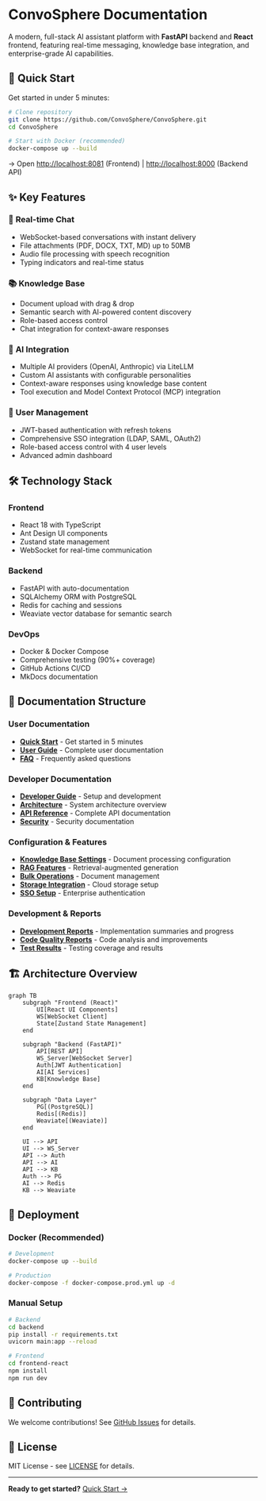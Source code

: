 # ConvoSphere Documentation

A modern, full-stack AI assistant platform with **FastAPI** backend and **React** frontend, featuring real-time messaging, knowledge base integration, and enterprise-grade AI capabilities.

## 🚀 Quick Start

Get started in under 5 minutes:

```bash
# Clone repository
git clone https://github.com/ConvoSphere/ConvoSphere.git
cd ConvoSphere

# Start with Docker (recommended)
docker-compose up --build
```

→ Open [http://localhost:8081](http://localhost:8081) (Frontend) | [http://localhost:8000](http://localhost:8000) (Backend API)

## ✨ Key Features

### 💬 **Real-time Chat**
- WebSocket-based conversations with instant delivery
- File attachments (PDF, DOCX, TXT, MD) up to 50MB
- Audio file processing with speech recognition
- Typing indicators and real-time status

### 📚 **Knowledge Base**
- Document upload with drag & drop
- Semantic search with AI-powered content discovery
- Role-based access control
- Chat integration for context-aware responses

### 🤖 **AI Integration**
- Multiple AI providers (OpenAI, Anthropic) via LiteLLM
- Custom AI assistants with configurable personalities
- Context-aware responses using knowledge base content
- Tool execution and Model Context Protocol (MCP) integration

### 👥 **User Management**
- JWT-based authentication with refresh tokens
- Comprehensive SSO integration (LDAP, SAML, OAuth2)
- Role-based access control with 4 user levels
- Advanced admin dashboard

## 🛠️ Technology Stack

### **Frontend**
- React 18 with TypeScript
- Ant Design UI components
- Zustand state management
- WebSocket for real-time communication

### **Backend**
- FastAPI with auto-documentation
- SQLAlchemy ORM with PostgreSQL
- Redis for caching and sessions
- Weaviate vector database for semantic search

### **DevOps**
- Docker & Docker Compose
- Comprehensive testing (90%+ coverage)
- GitHub Actions CI/CD
- MkDocs documentation

## 📖 Documentation Structure

### **User Documentation**
- **[Quick Start](quick-start.md)** - Get started in 5 minutes
- **[User Guide](user-guide.md)** - Complete user documentation
- **[FAQ](faq.md)** - Frequently asked questions

### **Developer Documentation**
- **[Developer Guide](developer-guide.md)** - Setup and development
- **[Architecture](architecture.md)** - System architecture overview
- **[API Reference](api.md)** - Complete API documentation
- **[Security](security.md)** - Security documentation

### **Configuration & Features**
- **[Knowledge Base Settings](KNOWLEDGE_BASE_SETTINGS.md)** - Document processing configuration
- **[RAG Features](RAG_FEATURES.md)** - Retrieval-augmented generation
- **[Bulk Operations](BULK_OPERATIONS.md)** - Document management
- **[Storage Integration](STORAGE_INTEGRATION.md)** - Cloud storage setup
- **[SSO Setup](SSO_SETUP.md)** - Enterprise authentication

### **Development & Reports**
- **[Development Reports](development/)** - Implementation summaries and progress
- **[Code Quality Reports](reports/code-quality/)** - Code analysis and improvements
- **[Test Results](reports/test_results_summary.md)** - Testing coverage and results

## 🏗️ Architecture Overview

```mermaid
graph TB
    subgraph "Frontend (React)"
        UI[React UI Components]
        WS[WebSocket Client]
        State[Zustand State Management]
    end
    
    subgraph "Backend (FastAPI)"
        API[REST API]
        WS_Server[WebSocket Server]
        Auth[JWT Authentication]
        AI[AI Services]
        KB[Knowledge Base]
    end
    
    subgraph "Data Layer"
        PG[(PostgreSQL)]
        Redis[(Redis)]
        Weaviate[(Weaviate)]
    end
    
    UI --> API
    UI --> WS_Server
    API --> Auth
    API --> AI
    API --> KB
    Auth --> PG
    AI --> Redis
    KB --> Weaviate
```

## 🚀 Deployment

### **Docker (Recommended)**
```bash
# Development
docker-compose up --build

# Production
docker-compose -f docker-compose.prod.yml up -d
```

### **Manual Setup**
```bash
# Backend
cd backend
pip install -r requirements.txt
uvicorn main:app --reload

# Frontend
cd frontend-react
npm install
npm run dev
```

## 🤝 Contributing

We welcome contributions! See [GitHub Issues](https://github.com/ConvoSphere/ConvoSphere/issues) for details.

## 📄 License

MIT License - see [LICENSE](https://github.com/ConvoSphere/ConvoSphere/blob/main/LICENSE) for details.

---

**Ready to get started?** [Quick Start →](quick-start.md) 
